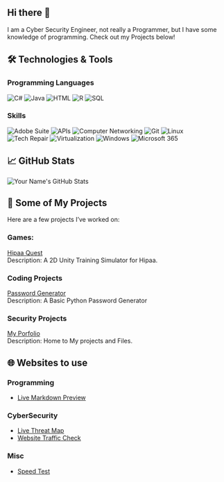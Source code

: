 ## Hi there 👋
I am a Cyber Security Engineer, not really a Programmer, but I have some knowledge of programming. Check out my Projects below!
<!--
**Klentz37/Klentz37** is a ✨ _special_ ✨ repository because its `README.md` (this file) appears on your GitHub profile.

Here are some ideas to get you started:

- 🔭 I’m currently working on ...
- 🌱 I’m currently learning ...
- 👯 I’m looking to collaborate on ...
- 🤔 I’m looking for help with ...
- 💬 Ask me about ...
- 📫 How to reach me: ...
- 😄 Pronouns: ...
- ⚡ Fun fact: ...
-->
## 🛠️ Technologies & Tools
<h3>Programming Languages</h3>
<p>
  <img alt="C#" src="https://img.shields.io/badge/-C%23-68217A?style=flat-square&logo=c-sharp&logoColor=white" />
  <img alt="Java" src="https://img.shields.io/badge/-Java-007396?style=flat-square&logo=java&logoColor=white" />
  <img alt="HTML" src="https://img.shields.io/badge/-HTML-E34F26?style=flat-square&logo=html5&logoColor=white" />
  <img alt="R" src="https://img.shields.io/badge/-R-276DC3?style=flat-square&logo=r&logoColor=white" />
  <img alt="SQL" src="https://img.shields.io/badge/-SQL-4479A1?style=flat-square&logo=sql&logoColor=white" />
</p>

<h3>Skills</h3>
<p>
  <img alt="Adobe Suite" src="https://img.shields.io/badge/-Adobe%20Suite-FF0000?style=flat-square&logo=adobe&logoColor=white" />
  <img alt="APIs" src="https://img.shields.io/badge/-APIs-4A90E2?style=flat-square&logo=api&logoColor=white" />
  <img alt="Computer Networking" src="https://img.shields.io/badge/-Computer%20Networking-3498DB?style=flat-square&logo=networking&logoColor=white" />
  <img alt="Git" src="https://img.shields.io/badge/-Git-F05032?style=flat-square&logo=git&logoColor=white" />
  <img alt="Linux" src="https://img.shields.io/badge/-Linux-FCC624?style=flat-square&logo=linux&logoColor=white" />
  <img alt="Tech Repair" src="https://img.shields.io/badge/-Tech%20Repair-7B8D8E?style=flat-square&logo=tools&logoColor=white" />
  <img alt="Virtualization" src="https://img.shields.io/badge/-Virtualization-2C7DF7?style=flat-square&logo=virtualbox&logoColor=white" />
  <img alt="Windows" src="https://img.shields.io/badge/-Windows-00A4EF?style=flat-square&logo=windows&logoColor=white" />
  <img alt="Microsoft 365" src="https://img.shields.io/badge/-Microsoft%20365-D83B01?style=flat-square&logo=microsoft&logoColor=white" />
</p>

## 📈 GitHub Stats

![Your Name's GitHub Stats](https://github-readme-stats.vercel.app/api?username=klentz37&show_icons=true&hide_title=true&hide=prs&count_private=true&hide_border=true&theme=dark)

## 💼 Some of My Projects

Here are a few projects I’ve worked on:

### Games:
[Hipaa Quest](https://github.com/Klentz37/HipaaQuest)  
Description: A 2D Unity Training Simulator for Hipaa.

### Coding Projects
[Password Generator](https://github.com/Klentz37/Portfolio/)  
Description: A Basic Python Password Generator 

### Security Projects
[My Porfolio](https://github.com/Klentz37/Portfolio)  
Description: Home to My projects and Files.


## 🌐 Websites to use

### Programming

- [Live Markdown Preview](https://markdownlivepreview.com/)

### CyberSecurity

- [Live Threat Map](https://cybermap.kaspersky.com/)
- [Website Traffic Check](https://www.semrush.com/website/)

### Misc

- [Speed Test](https://speed.cloudflare.com/)
